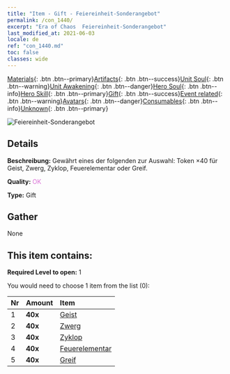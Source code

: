 ```yaml
---
title: "Item - Gift - Feiereinheit-Sonderangebot"
permalink: /con_1440/
excerpt: "Era of Chaos  Feiereinheit-Sonderangebot"
last_modified_at: 2021-06-03
locale: de
ref: "con_1440.md"
toc: false
classes: wide
---
```

 [Materials](/ItemsDE/){: .btn .btn--primary}[Artifacts](/ItemsDE/Artifacts/){: .btn .btn--success}[Unit Soul](/ItemsDE/UnitSoul/){: .btn .btn--warning}[Unit Awakening](/ItemsDE/UnitAwakening/){: .btn .btn--danger}[Hero Soul](/ItemsDE/HeroSoul/){: .btn .btn--info}[Hero Skill](/ItemsDE/HeroSkill/){: .btn .btn--primary}[Gift](/ItemsDE/Gift/){: .btn .btn--success}[Event related](/ItemsDE/Events/){: .btn .btn--warning}[Avatars](/ItemsDE/Avatars/){: .btn .btn--danger}[Consumables](/ItemsDE/Consumables/){: .btn .btn--info}[Unknown](/ItemsDE/Unknown/){: .btn .btn--primary}

 ![Feiereinheit-Sonderangebot](/images/t/i_907054.png)

## Details
 **Beschreibung:** Gewährt eines der folgenden zur Auswahl: Token ×40 für Geist, Zwerg, Zyklop, Feuerelementar oder Greif.

 **Quality:** <span style="color: #DA70D6">OK</span>

 **Type:** Gift

## Gather

  None

## This item contains:

 **Required Level to open:** 1

 You would need to choose 1 item from the list (0):

  | Nr | Amount |     Item    |
  |:---|:-------|:------------|
  | 1 |  **40x** | [Geist](/ItemsDE/unt_210/) |  | 
  | 2 |  **40x** | [Zwerg](/ItemsDE/unt_200/) |  | 
  | 3 |  **40x** | [Zyklop](/ItemsDE/unt_222/) |  | 
  | 4 |  **40x** | [Feuerelementar](/ItemsDE/unt_265/) |  | 
  | 5 |  **40x** | [Greif](/ItemsDE/unt_192/) |  | 
